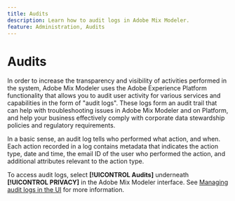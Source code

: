 ```yaml
---
title: Audits
description: Learn how to audit logs in Adobe Mix Modeler.
feature: Administration, Audits
---
```


# Audits

In order to increase the transparency and visibility of activities performed in the system, Adobe Mix Modeler uses the Adobe Experience Platform functionality that allows you to audit user activity for various services and capabilities in the form of "audit logs". These logs form an audit trail that can help with troubleshooting issues in Adobe Mix Modeler and on Platform, and help your business effectively comply with corporate data stewardship policies and regulatory requirements.

In a basic sense, an audit log tells who performed what action, and when. Each action recorded in a log contains metadata that indicates the action type, date and time, the email ID of the user who performed the action, and additional attributes relevant to the action type.

To access audit logs, select **[!UICONTROL Audits]** underneath **[!UICONTROL PRIVACY]** in the Adobe Mix Modeler interface. See [Managing audit logs in the UI](https://experienceleague.adobe.com/docs/experience-platform/landing/governance-privacy-security/audit-logs/overview.html?lang=en#managing-audit-logs-in-the-ui) for more information.

